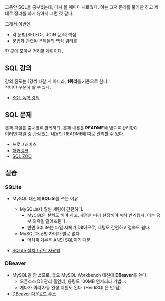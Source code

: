 그동안 SQL을 공부했는데, 다시 볼 때마다 새로웠다. 이는 그저 문제를 풀기만 하고 제대로 정리를 하지 않아서 그런 것 같다.

그래서 이번엔

- 각 문법(SELECT, JOIN 등)의 핵심
- 문법과 관련된 문제들의 핵심 쿼리를

한 곳에 모아서 정리할 계획이다.

## SQL 강의

강의 진도는 1강씩 나갈 게 아니라, **1쿼리**를 기준으로 한다.  
작아야 꾸준히 할 수 있다.

- [SQL 독학 강의](https://stricky.tistory.com/202)

## SQL 문제

문제 파일은 출처별로 관리하되, 문제 내용은 **README**에 별도로 관리한다.  
이러면 파일 중 관심 있는 내용만 README에 따로 관리할 수 있다.

- 프로그래머스
- [해커랭크](https://www.hackerrank.com/domains/sql)
- [SQL ZOO](https://sqlzoo.net/wiki/SQL_Tutorial)

## 실습

### SQLite

- MySQL 대신에 **SQLite**를 쓰는 이유

  - MySQL보다 훨씬 세팅이 간편하다.
    - MySQL은 설치도 해야 하고, 계정을 미리 설정해야 해서 번거롭다. 이는 공부 의욕을 떨어뜨린다.
    - 반면 SQLite는 파일 자체가 DB이므로, 세팅도 간편하고 접속도 쉽다.
  - MySQL과 문법 차이가 별로 없다.
    - 어차피 기본은 ANSI SQL이기 때문.

- [SQLite 설치 / 간단 사용법](https://hitomis.tistory.com/42)

### DBeaver

- MySQL을 안 쓰므로, 툴도 MySQL Workbench 대신에 **DBeaver**를 쓴다.
  - 오픈소스 DB 관리 툴인데, 용량도 100MB 언저리라 가볍다.
  - 게다가 쿼리 자동 완성 지원도 된다. (HeidiSQL은 안 됨)
- [DBeaver 다운로드 주소](https://dbeaver.io/download/)
